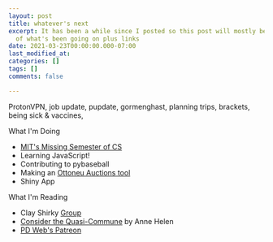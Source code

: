 ```yaml
---
layout: post
title: whatever's next
excerpt: It has been a while since I posted so this post will mostly be a summary
  of what's been going on plus links
date: 2021-03-23T00:00:00.000-07:00
last_modified_at: 
categories: []
tags: []
comments: false

---
```

ProtonVPN, job update, pupdate, gormenghast, planning trips, brackets, being sick & vaccines, 

What I'm Doing

* [MIT's Missing Semester of CS](https://missing.csail.mit.edu/2020/)
* Learning JavaScript!
* Contributing to pybaseball
* Making an [Ottoneu Auctions tool](https://wfordh.github.io/ottoneu_auctions/)
* Shiny App

What I'm Reading

* Clay Shirky [Group](https://www.gwern.net/docs/technology/2005-shirky-agroupisitsownworstenemy.pdf)
* [Consider the Quasi-Commune](https://annehelen.substack.com/p/consider-the-quasi-commune) by Anne Helen
* [PD Web's Patreon](https://www.patreon.com/user?u=24373441)